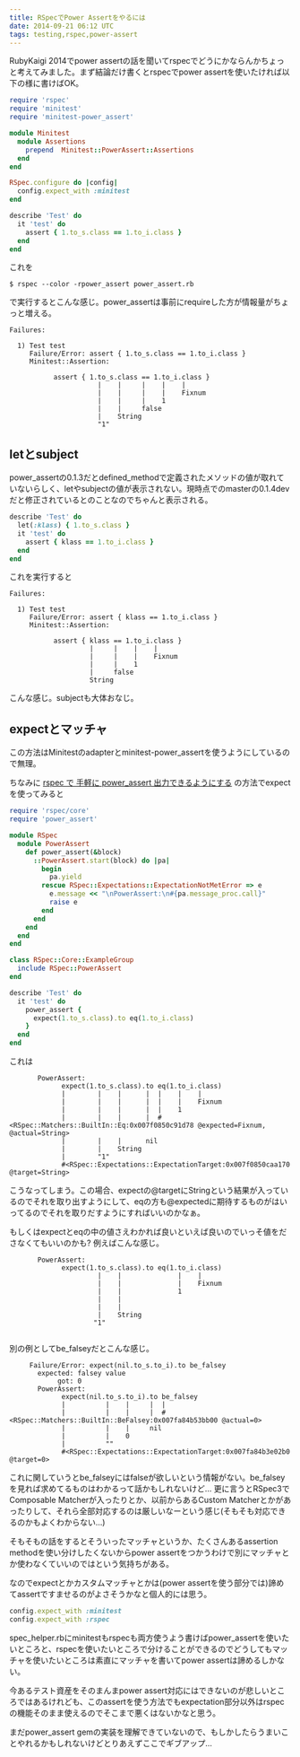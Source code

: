 ```yaml
---
title: RSpecでPower Assertをやるには
date: 2014-09-21 06:12 UTC
tags: testing,rspec,power-assert
---
```


RubyKaigi 2014でpower assertの話を聞いてrspecでどうにかならんかちょっと考えてみました。まず結論だけ書くとrspecでpower assertを使いたければ以下の様に書けばOK。

```ruby
require 'rspec'
require 'minitest'
require 'minitest-power_assert'

module Minitest
  module Assertions
    prepend  Minitest::PowerAssert::Assertions
  end
end

RSpec.configure do |config|
  config.expect_with :minitest
end

describe 'Test' do
  it 'test' do
    assert { 1.to_s.class == 1.to_i.class }
  end
end
```

これを

```shell
$ rspec --color -rpower_assert power_assert.rb
```

で実行するとこんな感じ。power_assertは事前にrequireした方が情報量がちょっと増える。

```
Failures:

  1) Test test
     Failure/Error: assert { 1.to_s.class == 1.to_i.class }
     Minitest::Assertion:

           assert { 1.to_s.class == 1.to_i.class }
                      |    |     |    |    |
                      |    |     |    |    Fixnum
                      |    |     |    1
                      |    |     false
                      |    String
                      "1"
```

## letとsubject

power_assertの0.1.3だとdefined_methodで定義されたメソッドの値が取れていないらしく、letやsubjectの値が表示されない。現時点でのmasterの0.1.4devだと修正されているとのことなのでちゃんと表示される。

```ruby
describe 'Test' do
  let(:klass) { 1.to_s.class }
  it 'test' do
    assert { klass == 1.to_i.class }
  end
end
```

これを実行すると

```
Failures:

  1) Test test
     Failure/Error: assert { klass == 1.to_i.class }
     Minitest::Assertion:

           assert { klass == 1.to_i.class }
                    |     |    |    |
                    |     |    |    Fixnum
                    |     |    1
                    |     false
                    String
```

こんな感じ。subjectも大体おなじ。

## expectとマッチャ

この方法はMinitestのadapterとminitest-power_assertを使うようにしているので無理。

ちなみに [rspec で 手軽に power_assert 出力できるようにする](https://gist.github.com/mizoR/3cf068eeae033bd5db5a) の方法でexpectを使ってみると

```ruby
require 'rspec/core'
require 'power_assert'

module RSpec
  module PowerAssert
    def power_assert(&block)
      ::PowerAssert.start(block) do |pa|
        begin
          pa.yield
        rescue RSpec::Expectations::ExpectationNotMetError => e
          e.message << "\nPowerAssert:\n#{pa.message_proc.call}"
          raise e
        end
      end
    end
  end
end

class RSpec::Core::ExampleGroup
  include RSpec::PowerAssert
end

describe 'Test' do
  it 'test' do
    power_assert {
      expect(1.to_s.class).to eq(1.to_i.class)
    }
  end
end
```

これは

```
       PowerAssert:
             expect(1.to_s.class).to eq(1.to_i.class)
             |        |    |      |  |    |    |
             |        |    |      |  |    |    Fixnum
             |        |    |      |  |    1
             |        |    |      |  #<RSpec::Matchers::BuiltIn::Eq:0x007f0850c91d78 @expected=Fixnum, @actual=String>
             |        |    |      nil
             |        |    String
             |        "1"
             #<RSpec::Expectations::ExpectationTarget:0x007f0850caa170 @target=String>

```

こうなってしまう。この場合、expectの@targetにStringという結果が入っているのでそれを取り出すようにして、eqの方も@expectedに期待するものがはいってるのでそれを取りだすようにすればいいのかなぁ。

もしくはexpectとeqの中の値さえわかれば良いといえば良いのでいっそ値をださなくてもいいのかも? 例えばこんな感じ。

```
       PowerAssert:
             expect(1.to_s.class).to eq(1.to_i.class)
                      |    |              |    |
                      |    |              |    Fixnum
                      |    |              1
                      |    |
                      |    |
                      |    String
                     "1"


```

別の例としてbe_falseyだとこんな感じ。

```
     Failure/Error: expect(nil.to_s.to_i).to be_falsey
       expected: falsey value
            got: 0
       PowerAssert:
             expect(nil.to_s.to_i).to be_falsey
             |          |    |     |  |
             |          |    |     |  #<RSpec::Matchers::BuiltIn::BeFalsey:0x007fa84b53bb00 @actual=0>
             |          |    |     nil
             |          |    0
             |          ""
             #<RSpec::Expectations::ExpectationTarget:0x007fa84b3e02b0 @target=0>
```

これに関していうとbe_falseyにはfalseが欲しいという情報がない。be_falseyを見れば求めてるものはわかるって話かもしれないけど… 更に言うとRSpec3でComposable Matcherが入ったりとか、以前からあるCustom Matcherとかがあったりして、それら全部対応するのは厳しいなーという感じ(そもそも対応できるのかもよくわからない…)

そもそもの話をするとそういったマッチャというか、たくさんあるassertion methodを使い分けしたくないからpower assertをつかうわけで別にマッチャとか使わなくていいのではという気持ちがある。

なのでexpectとかカスタムマッチャとかは(power assertを使う部分では)諦めてassertですませるのがよさそうかなと個人的には思う。

```ruby
config.expect_with :minitest
config.expect_with :rspec
```

spec_helper.rbにminitestもrspecも両方使うよう書けばpower_assertを使いたいところと、rspecを使いたいところで分けることができるのでどうしてもマッチャを使いたいところは素直にマッチャを書いてpower assertは諦めるしかない。

今あるテスト資産をそのまんまpower assert対応にはできないのが悲しいところではあるけれども、このassertを使う方法でもexpectation部分以外はrspecの機能そのまま使えるのでそこまで悪くはないかなと思う。

まだpower_assert gemの実装を理解できていないので、もしかしたらうまいことやれるかもしれないけどとりあえずここでギブアップ…
